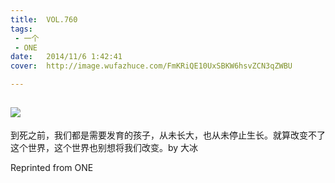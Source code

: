 ```yaml
---
title:	VOL.760
tags:
 - 一个
 - ONE
date:	2014/11/6 1:42:41
cover:	http://image.wufazhuce.com/FmKRiQE10UxSBKW6hsvZCN3qZWBU

---
```

![](http://image.wufazhuce.com/FmKRiQE10UxSBKW6hsvZCN3qZWBU)
---

到死之前，我们都是需要发育的孩子，从未长大，也从未停止生长。就算改变不了这个世界，这个世界也别想将我们改变。by 大冰
 
Reprinted from ONE
